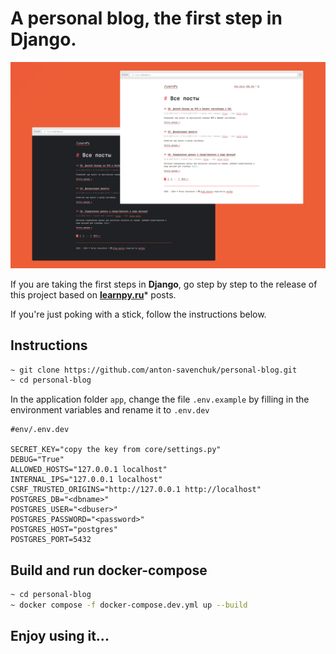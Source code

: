 # A personal blog, the first step in Django.


![](/screenshot.png)

If you are taking the first steps in **Django**, go step by step to the release of this project based on **[learnpy.ru](https://learnpy.ru/)*** posts.

If you're just poking with a stick, follow the instructions below.

## Instructions

```bash
~ git clone https://github.com/anton-savenchuk/personal-blog.git
~ cd personal-blog
```

In the application folder `app`, change the file `.env.example` by filling in the environment variables and rename it to `.env.dev`

```
#env/.env.dev

SECRET_KEY="copy the key from core/settings.py"
DEBUG="True"
ALLOWED_HOSTS="127.0.0.1 localhost"
INTERNAL_IPS="127.0.0.1 localhost"
CSRF_TRUSTED_ORIGINS="http://127.0.0.1 http://localhost"
POSTGRES_DB="<dbname>"
POSTGRES_USER="<dbuser>"
POSTGRES_PASSWORD="<password>"
POSTGRES_HOST="postgres"
POSTGRES_PORT=5432
```


## Build and run docker-compose

```bash
~ cd personal-blog
~ docker compose -f docker-compose.dev.yml up --build
```


## Enjoy using it...
